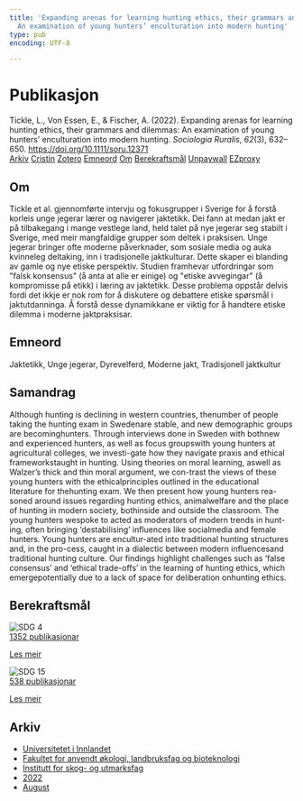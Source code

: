 ```yaml
---
title: 'Expanding arenas for learning hunting ethics, their grammars and dilemmas:
  An examination of young hunters’ enculturation into modern hunting'
type: pub
encoding: UTF-8

---
```

<h1>Publikasjon</h1>
<article id="csl-bib-container-3V6C22T6" class="csl-bib-container">
  <div class="csl-bib-body"> <div class="csl-entry">Tickle, L., Von Essen, E., &#38; Fischer, A. (2022). Expanding arenas for learning hunting ethics, their grammars and dilemmas: An examination of young hunters’ enculturation into modern hunting. <i>Sociologia Ruralis</i>, <i>62</i>(3), 632–650. <a href="https://doi.org/10.1111/soru.12371">https://doi.org/10.1111/soru.12371</a></div> </div>
  <div class="csl-bib-buttons">
    <a href="#taxonomy-article-3V6C22T6" alt="archive" class="csl-bib-button">Arkiv</a>
    <a href="https://app.cristin.no/results/show.jsf?id=2044983" alt="Cristin" class="csl-bib-button">Cristin</a>
    <a href="http://zotero.org/groups/5881554/items/3V6C22T6" alt="Zotero" class="csl-bib-button">Zotero</a>
    <a href="#keywords-article-3V6C22T6" alt="keywords" class="csl-bib-button">Emneord</a>
    <a href="#about-article-3V6C22T6" alt="about_pub" class="csl-bib-button">Om</a>
    <a href="#sdg-article-3V6C22T6" alt="sdg" class="csl-bib-button">Berekraftsmål</a>
    <a href="https://onlinelibrary.wiley.com/doi/pdfdirect/10.1111/soru.12371" alt="Unpaywall" class="csl-bib-button">Unpaywall</a>
    <a href="https://onlinelibrary.wiley.com/doi/pdfdirect/10.1111/soru.12371" alt="EZproxy" class="csl-bib-button">EZproxy</a>
  </div>
  <div id="csl-bib-meta-container-3V6C22T6"></div>
</article>
<div id="csl-bib-meta-3V6C22T6" class="csl-bib-meta">
  <article id="about-article-3V6C22T6" class="about_pub-article">
    <h1>Om</h1>
    Tickle et al. gjennomførte intervju og fokusgrupper i Sverige for å forstå korleis unge jegerar lærer og navigerer jaktetikk. Dei fann at medan jakt er på tilbakegang i mange vestlege land, held talet på nye jegerar seg stabilt i Sverige, med meir mangfaldige grupper som deltek i praksisen. Unge jegerar bringer ofte moderne påverknader, som sosiale media og auka kvinneleg deltaking, inn i tradisjonelle jaktkulturar. Dette skaper ei blanding av gamle og nye etiske perspektiv. Studien framhevar utfordringar som "falsk konsensus" (å anta at alle er einige) og "etiske avvegingar" (å kompromisse på etikk) i læring av jaktetikk. Desse problema oppstår delvis fordi det ikkje er nok rom for å diskutere og debattere etiske spørsmål i jaktutdanninga. Å forstå desse dynamikkane er viktig for å handtere etiske dilemma i moderne jaktpraksisar.
  </article>
  <article id="keywords-article-3V6C22T6" class="keywords-article">
    <h1>Emneord</h1>
    Jaktetikk, Unge jegerar, Dyrevelferd, Moderne jakt, Tradisjonell jaktkultur
  </article>
  <article id="abstract-article-3V6C22T6" class="abstract-article">
    <h1>Samandrag</h1>
    Although hunting is declining in western countries, thenumber of people taking the hunting exam in Swedenare stable, and new demographic groups are becominghunters. Through interviews done in Sweden with bothnew and experienced hunters, as well as focus groupswith young hunters at agricultural colleges, we investi-gate how they navigate praxis and ethical frameworkstaught in hunting. Using theories on moral learning, aswell as Walzer’s thick and thin moral argument, we con-trast the views of these young hunters with the ethicalprinciples outlined in the educational literature for thehunting exam. We then present how young hunters rea-soned around issues regarding hunting ethics, animalwelfare and the place of hunting in modern society, bothinside and outside the classroom. The young hunters wespoke to acted as moderators of modern trends in hunt-ing, often bringing ‘destabilising’ influences like socialmedia and female hunters. Young hunters are encultur-ated into traditional hunting structures and, in the pro-cess, caught in a dialectic between modern influencesand traditional hunting culture. Our findings highlight challenges such as ‘false consensus’ and ‘ethical trade-offs’ in the learning of hunting ethics, which emergepotentially due to a lack of space for deliberation onhunting ethics.
  </article>
  <article id="sdg-article-3V6C22T6" class="sdg-article">
    <h1>Berekraftsmål</h1>
    <div class="sdg-container"><div id="sdg4" class="sdg">
        <img src="{{< params subfolder >}}images/sdg/sdg04_nn.png" class="image" alt="SDG 4">
        <div class="sdg-overlay">
          <a href="{{< params subfolder >}}nn/archive/?sdg=4#archive" class="sdg-publication-count"><span>1352</span> publikasjonar</a>
          <p><a href="https://fn.no/om-fn/fns-baerekraftsmaal/god-utdanning?lang=nno-NO" class="sdg-read-more">Les meir</a></p>
        </div>
      </div> <div id="sdg15" class="sdg">
        <img src="{{< params subfolder >}}images/sdg/sdg15_nn.png" class="image" alt="SDG 15">
        <div class="sdg-overlay">
          <a href="{{< params subfolder >}}nn/archive/?sdg=15#archive" class="sdg-publication-count"><span>538</span> publikasjonar</a>
          <p><a href="https://fn.no/om-fn/fns-baerekraftsmaal/livet-paa-land?lang=nno-NO" class="sdg-read-more">Les meir</a></p>
        </div>
      </div></div>
  </article>
  <article id="taxonomy-article-3V6C22T6" class="taxonomy-article">
    <h1>Arkiv</h1>
    <ul>
      <li><a href="{{< params subfolder >}}nn/archive/?key=3DCRN523">Universitetet i Innlandet</a></li>
      <li><a href="{{< params subfolder >}}nn/archive/?key=T77LXH6D">Fakultet for anvendt økologi, landbruksfag og bioteknologi</a></li>
      <li><a href="{{< params subfolder >}}nn/archive/?key=7TRARPE3">Institutt for skog- og utmarksfag</a></li>
      <li><a href="{{< params subfolder >}}nn/archive/?key=H9K9UC39">2022</a></li>
      <li><a href="{{< params subfolder >}}nn/archive/?key=V5T9MSBV">August</a></li>
    </ul>
  </article>
</div>
